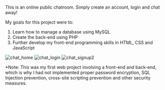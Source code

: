 This is an online public chatroom. Simply create an account, login and chat away!

My goals for this project were to:
1. Learn how to manage a database using MySQL
2. Create the back-end using PHP
3. Further develop my front-end programming skills in HTML, CSS and JavaScript

![chat_home](https://user-images.githubusercontent.com/20464530/41980138-c6a1ba08-79f3-11e8-97d5-10fe174c983b.PNG)
![chat_login](https://user-images.githubusercontent.com/20464530/41980141-c83f3bf6-79f3-11e8-81c0-2a5d9a29b185.PNG)
![chat_signup2](https://user-images.githubusercontent.com/20464530/41980148-cabe6ece-79f3-11e8-97a3-72669830f1fb.PNG)

*Note: This was my first web project involving a front-end and back-end, which is why I had not implemented proper password encryption, SQL Injection prevention, cross-site scripting prevention and other security measures.
